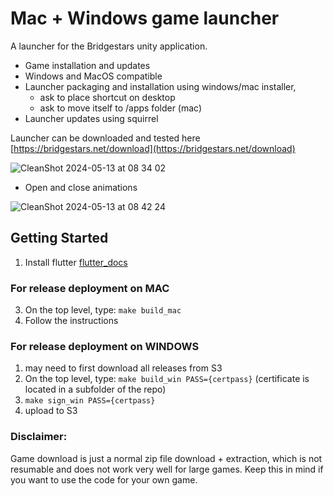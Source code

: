 # Mac + Windows game launcher

A launcher for the Bridgestars unity application.
- Game installation and updates
- Windows and MacOS compatible
- Launcher packaging and installation using windows/mac installer,
  - ask to place shortcut on desktop
  - ask to move itself to /apps folder (mac)
- Launcher updates using squirrel


Launcher can be downloaded and tested here [https://bridgestars.net/download](https://bridgestars.net/download)

![CleanShot 2024-05-13 at 08 34 02](https://github.com/Bridgestars-Technologies-AB/bridgestars-launcher/assets/31588188/4f3065b6-f57f-4b13-aa4a-5ef5e7779fd9)


- Open and close animations

![CleanShot 2024-05-13 at 08 42 24](https://github.com/Bridgestars-Technologies-AB/bridgestars-launcher/assets/31588188/69ef48b8-ace7-4e25-bd5b-0364cd053c09)



## Getting Started

1. Install flutter [flutter_docs](https://docs.flutter.dev/get-started/install?gclid=CjwKCAjwyryUBhBSEiwAGN5OCCEYVlmlGoW26l56rdUzCRWFZIimvAs_iNHeEIiFRbOBxSB3LrkVnBoCU94QAvD_BwE&gclsrc=aw.ds)


### For release deployment on MAC

3. On the top level, type: `make build_mac`
4. Follow the instructions

### For release deployment on WINDOWS

1. may need to first download all releases from S3
2. On the top level, type: `make build_win PASS={certpass}` (certificate is located in a subfolder of the repo)
3. `make sign_win PASS={certpass}`
4. upload to S3



### Disclaimer: 
Game download is just a normal zip file download + extraction, which is not resumable and does not work very well for large games. Keep this in mind if you want to use the code for your own game. 
